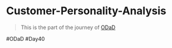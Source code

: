 # Customer-Personality-Analysis

> This is the part of the journey of [ODaD](https://github.com/Zinwaiyan274/One-DS-a-day)

#ODaD
#Day40
